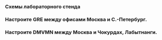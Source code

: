 ### Схемы лабораторного стенда

### Настроите GRE между офисами Москва и С.-Петербург.

### Настроите DMVMN между Москва и Чокурдах, Лабытнанги.
